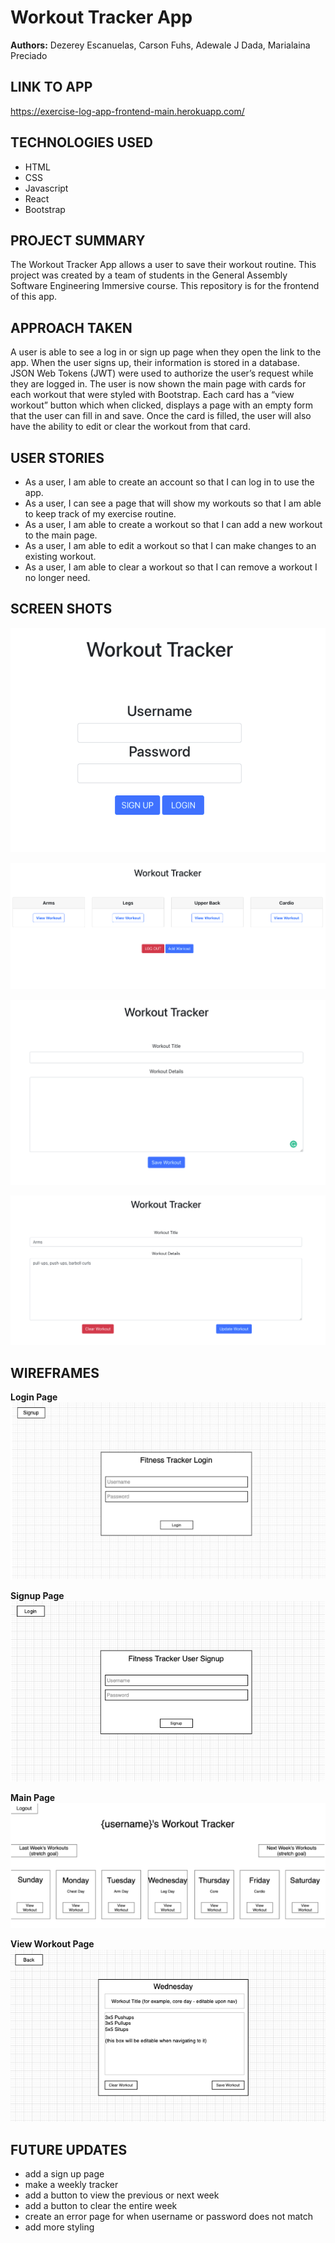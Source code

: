 # Workout Tracker App

**Authors:** Dezerey Escanuelas, Carson Fuhs, Adewale J Dada, Marialaina Preciado

## LINK TO APP

https://exercise-log-app-frontend-main.herokuapp.com/

## TECHNOLOGIES USED

- HTML
- CSS
- Javascript
- React
- Bootstrap

## PROJECT SUMMARY

The Workout Tracker App allows a user to save their workout routine. This project was created by a team of students in the General Assembly Software Engineering Immersive course. This repository is for the frontend of this app.

## APPROACH TAKEN

A user is able to see a log in or sign up page when they open the link to the app. When the user signs up, their information is stored in a database. JSON Web Tokens (JWT) were used to authorize the user’s request while they are logged in. The user is now shown the main page with cards for each workout that were styled with Bootstrap. Each card has a “view workout” button which when clicked, displays a page with an empty form that the user can fill in and save. Once the card is filled, the user will also have the ability to edit or clear the workout from that card.

## USER STORIES

- As a user, I am able to create an account so that I can log in to use the app.
- As a user, I can see a page that will show my workouts so that I am able to keep track of my exercise routine.
- As a user, I am able to create a workout so that I can add a new workout to the main page.
- As a user, I am able to edit a workout so that I can make changes to an existing workout.
- As a user, I am able to clear a workout so that I can remove a workout I no longer need.

## SCREEN SHOTS

![Login Page](images/loginPageSS.png)

![Main Page](images/mainPageSS.png)

![Create Workout Page](images/createPageSS.png)

![Edit Workout](images/editWorkoutSS.png)

## WIREFRAMES

**Login Page**
![Login Page](images/LoginPage.png)

**Signup Page**
![Signup Page](images/SignupPage.png)

**Main Page**
![Main Page](images/MainPage.png)

**View Workout Page**
![View Workout](images/ViewWorkoutPage.png)

## FUTURE UPDATES

- add a sign up page
- make a weekly tracker
- add a button to view the previous or next week
- add a button to clear the entire week
- create an error page for when username or password does not match
- add more styling
